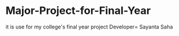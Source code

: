 # Major-Project-for-Final-Year
it is use for my college's final  year project
Developer= Sayanta Saha
